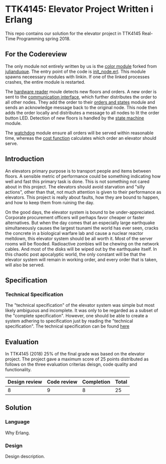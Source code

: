 # TTK4145: Elevator Project Written i Erlang
This repo contains our solution for the elevator project in TTK4145 Real-Time Programming spring 2018.

## For the Codereview
The only module not entirely written by us is the [color module](./src/color.erl) forked from [julianduque](https://github.com/julianduque/erlang-color). The entry point of the code is [init_node.erl](./src/init_node.erl). This module spawns neceessary modules with linkin. If one of the linked processes crashes, the entire module is restarted.

The [hardware reader](./src/hardware_reader.erl) moule detects new floors and orders. A new order is sent to the [communication interface](./src/communication_interface.erl), which further distributes the order to all other nodes. They add the order to their [orders and states](./src/orders_and_states.erl) module and sends an acknowledge message back to the original node. This node then adds the order locally and distributes a message to all nodes to lit the order button LED. Detection of new floors is handled by the [state machine](./src/fsm.erl) module.

The [watchdog](./src/watchdog.erl) module ensure all orders will be served within reasonable time, whereas the [cost function](./src/cost_function.erl) calculates which order an elevator should serve.


## Introduction
An elevators primary purpose is to transport people and items between floors. A sensible metric of performance could be something indicating how well and fast this primary task is done. This is not something not cared about in this project. The elevators should avoid starvation and "silly actions", other than that, not much attention is given to their performance as elevators. This project is really about faults, how they are bound to happen, and how to keep them from ruining the day. 

On the good days, the elevator system is bound to be under-appreciated. Corporate procurement officers will perhaps favor cheaper or faster alternatives. But when the day comes that an especially large earthquake simultaneously causes the largest tsunami the world has ever seen, cracks the concrete in a biological warfare lab and cause a nuclear reactor meltdown, this elevator system should be all worth it. Most of the server rooms will be flooded. Radioactive zombies will be chewing on the network cables. And most of the disks will be wiped out by the earthquake itself. In this chaotic post apocalyptic world, the only constant will be that the elevator system will remain in working order, and every order that is taken, will also be served.

## Specification
### Technical Specification
The "technical specification" of the elevator system was simple but most likely ambiguous and incomplete. It was only to be regarded as a subset of the "complete specification". However, one should be able to create a system adhering to specification just by reading the "technical specification". The technical specification can be found [here](SPECIFICATION.md)

## Evaluation
In TTK4145 (2018) 25% of the final grade was based on the elevator project. The project gave a maximum score of 25 points distributed as follows on the three evaluation criterias deisgn, code quality and functionality.

| Design review | Code review | Completion | Total |
| ------------- | ----------- | ---------- | ----- |
| 8             | 9           | 8          | 25    |

## Solution
### Language
Why Erlang.

### Design
Design description.
